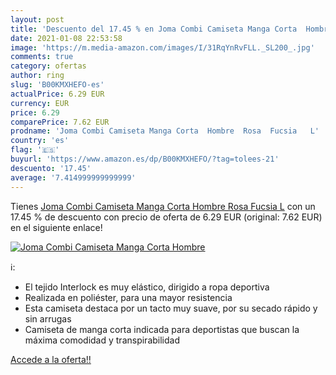 ```yaml
---
layout: post
title: 'Descuento del 17.45 % en Joma Combi Camiseta Manga Corta  Hombre '
date: 2021-01-08 22:53:58
image: 'https://m.media-amazon.com/images/I/31RqYnRvFLL._SL200_.jpg'
comments: true
category: ofertas
author: ring
slug: 'B00KMXHEFO-es'
actualPrice: 6.29 EUR
currency: EUR
price: 6.29
comparePrice: 7.62 EUR
prodname: 'Joma Combi Camiseta Manga Corta  Hombre  Rosa  Fucsia   L'
country: 'es'
flag: '🇪🇸'
buyurl: 'https://www.amazon.es/dp/B00KMXHEFO/?tag=tolees-21'
descuento: '17.45'
average: '7.414999999999999'
---
```


Tienes [Joma Combi Camiseta Manga Corta  Hombre  Rosa  Fucsia   L](https://www.amazon.es/dp/B00KMXHEFO/?tag=tolees-21) con un 17.45 % de descuento con precio de oferta de 6.29 EUR (original: 7.62 EUR) en el siguiente enlace!

[![Joma Combi Camiseta Manga Corta  Hombre ](https://m.media-amazon.com/images/I/31RqYnRvFLL._SL200_.jpg)](https://www.amazon.es/dp/B00KMXHEFO/?tag=tolees-21)

ℹ️:

- El tejido Interlock es muy elástico, dirigido a ropa deportiva
- Realizada en poliéster, para una mayor resistencia
- Esta camiseta destaca por un tacto muy suave, por su secado rápido y sin arrugas
- Camiseta de manga corta indicada para deportistas que buscan la máxima comodidad y transpirabilidad

[Accede a la oferta!!](https://www.amazon.es/dp/B00KMXHEFO/?tag=tolees-21)

